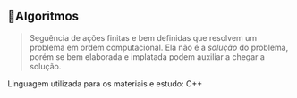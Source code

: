## 📌Algoritmos
> Seguência de ações finitas e bem definidas que resolvem um problema em ordem computacional.
> Ela não é a _solução_ do problema, porém se bem elaborada e implatada podem auxiliar a chegar a solução.

Linguagem utilizada para os materiais e estudo: C++

